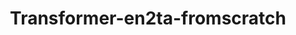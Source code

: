 ---
title: Transformer-en2ta-fromscratch
emoji: 🔤
colorFrom: red
colorTo: blue
sdk: gradio
sdk_version: "5.35.0"
app_file: app.py
pinned: false
---